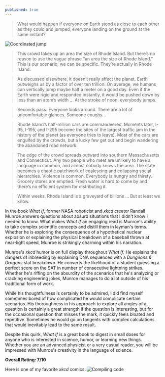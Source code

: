 ```yaml
---
published: true
---
```


> What would happen if everyone on Earth stood as close to each other as they could and jumped, everyone landing on the ground at the same instant?

![Coordinated jump](https://149664534.v2.pressablecdn.com/wp-content/uploads/2014/09/xkcd-jumping.jpg)

> This crowd takes up an area the size of Rhode Island. But there’s no reason to use the vague phrase “an area the size of Rhode Island.” This is our scenario; we can be specific. They’re actually in Rhode Island.

> As discussed elsewhere, it doesn’t really affect the planet. Earth outweighs us by a factor of over ten trillion. On average, we humans can vertically jump maybe half a meter on a good day. Even if the Earth were rigid and responded instantly, it would be pushed down by less than an atom’s width ... At the stroke of noon, everybody jumps.

> Seconds pass. Everyone looks around. There are a lot of uncomfortable glances. Someone coughs...

> Rhode Island’s half-million cars are commandeered. Moments later, I-95, I-195, and I-295 become the sites of the largest traffic jam in the history of the planet (as everyone tries to leave). Most of the cars are engulfed by the crowds, but a lucky few get out and begin wandering the abandoned road network.

> The edge of the crowd spreads outward into southern Massachusetts and Connecticut. Any two people who meet are unlikely to have a language in common, and almost nobody knows the area. The state becomes a chaotic patchwork of coalescing and collapsing social hierarchies. Violence is common. Everybody is hungry and thirsty. Grocery stores are emptied. Fresh water is hard to come by and there’s no efficient system for distributing it.

> Within weeks, Rhode Island is a graveyard of billions ... But at least we know.

In the book _What If_, former NASA roboticist and _xkcd_ creator Randall Munroe answers questions about absurd situations that I didn't know I needed to know. What makes _What If_ an engaging read is Munroe's ability to take complex scientific concepts and distill them in layman's terms. Whether he is exploring the consequence of a hypothetical nuclear explosion or explaining the physical breakdown of a baseball thrown at near-light speed, Munroe is strikingly charming within his narration.

Munroe's _xkcd_ humor is on full display throughout _What If_. He explains the dangers of inbreeding by explaining DNA sequences with a _Dungeons & Dragons_ stat breakdown. He converts the likelihood of a student guessing a perfect score on the SAT in number of consecutive lightning strikes. Whether he's riffing on the absurdity of the scenarios that he's analyzing or cracking engineering jokes, Munroe manages to do a lot outside of his traditional form of work.

While his thoughtfulness is certainly to be admired, I did find myself sometimes bored of how complicated he would complicate certain scenarios. His thoroughness in his approach to explore all angles of a question is certainly a great strength if the question is interesting, but for the occasional question that misses the mark, it quickly feels bloated and repetitive. Sometimes he would go on tangents with complex calculations that would inevitably lead to the same result.

Despite this quirk, _What If_ is a great book to digest in small doses for anyone who is interested in science, humor, or learning new things. Whether you are an advanced physicist or a very casual reader, you will be impressed with Munroe's creativity in the language of science.

**Overall Rating: 7/10**

Here is one of my favorite _xkcd_ comics:
![Compiling code](https://images.saymedia-content.com/.image/c_limit%2Ccs_srgb%2Cq_auto:eco%2Cw_413/MTc2Mjg2Mzk4NDc4ODIwNTI1/best-of-xkcd.webp)
